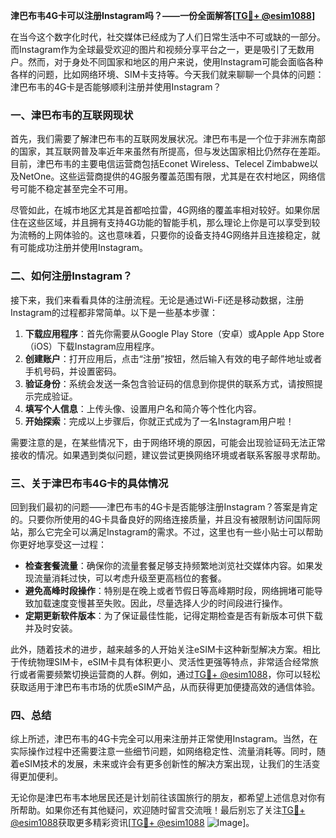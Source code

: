 **津巴布韦4G卡可以注册Instagram吗？——一份全面解答[[TG💪+ @esim1088](https://t.me/s/esim1088)]**

在当今这个数字化时代，社交媒体已经成为了人们日常生活中不可或缺的一部分。而Instagram作为全球最受欢迎的图片和视频分享平台之一，更是吸引了无数用户。然而，对于身处不同国家和地区的用户来说，使用Instagram可能会面临各种各样的问题，比如网络环境、SIM卡支持等。今天我们就来聊聊一个具体的问题：津巴布韦的4G卡是否能够顺利注册并使用Instagram？

### 一、津巴布韦的互联网现状

首先，我们需要了解津巴布韦的互联网发展状况。津巴布韦是一个位于非洲东南部的国家，其互联网普及率近年来虽然有所提高，但与发达国家相比仍然存在差距。目前，津巴布韦的主要电信运营商包括Econet Wireless、Telecel Zimbabwe以及NetOne。这些运营商提供的4G服务覆盖范围有限，尤其是在农村地区，网络信号可能不稳定甚至完全不可用。

尽管如此，在城市地区尤其是首都哈拉雷，4G网络的覆盖率相对较好。如果你居住在这些区域，并且拥有支持4G功能的智能手机，那么理论上你是可以享受到较为流畅的上网体验的。这也意味着，只要你的设备支持4G网络并且连接稳定，就有可能成功注册并使用Instagram。

### 二、如何注册Instagram？

接下来，我们来看看具体的注册流程。无论是通过Wi-Fi还是移动数据，注册Instagram的过程都非常简单。以下是一些基本步骤：

1. **下载应用程序**：首先你需要从Google Play Store（安卓）或Apple App Store（iOS）下载Instagram应用程序。
2. **创建账户**：打开应用后，点击“注册”按钮，然后输入有效的电子邮件地址或者手机号码，并设置密码。
3. **验证身份**：系统会发送一条包含验证码的信息到你提供的联系方式，请按照提示完成验证。
4. **填写个人信息**：上传头像、设置用户名和简介等个性化内容。
5. **开始探索**：完成以上步骤后，你就正式成为了一名Instagram用户啦！

需要注意的是，在某些情况下，由于网络环境的原因，可能会出现验证码无法正常接收的情况。如果遇到类似问题，建议尝试更换网络环境或者联系客服寻求帮助。

### 三、关于津巴布韦4G卡的具体情况

回到我们最初的问题——津巴布韦的4G卡是否能够注册Instagram？答案是肯定的。只要你所使用的4G卡具备良好的网络连接质量，并且没有被限制访问国际网站，那么它完全可以满足Instagram的需求。不过，这里也有一些小贴士可以帮助你更好地享受这一过程：

- **检查套餐流量**：确保你的流量套餐足够支持频繁地浏览社交媒体内容。如果发现流量消耗过快，可以考虑升级至更高档位的套餐。
- **避免高峰时段操作**：特别是在晚上或者节假日等高峰期时段，网络拥堵可能导致加载速度变慢甚至失败。因此，尽量选择人少的时间段进行操作。
- **定期更新软件版本**：为了保证最佳性能，记得定期检查是否有新版本可供下载并及时安装。

此外，随着技术的进步，越来越多的人开始关注eSIM卡这种新型解决方案。相比于传统物理SIM卡，eSIM卡具有体积更小、灵活性更强等特点，非常适合经常旅行或者需要频繁切换运营商的人群。例如，通过[TG💪+ @esim1088](https://t.me/s/esim1088)，你可以轻松获取适用于津巴布韦市场的优质eSIM产品，从而获得更加便捷高效的通信体验。

### 四、总结

综上所述，津巴布韦的4G卡完全可以用来注册并正常使用Instagram。当然，在实际操作过程中还需要注意一些细节问题，如网络稳定性、流量消耗等。同时，随着eSIM技术的发展，未来或许会有更多创新性的解决方案出现，让我们的生活变得更加便利。

无论你是津巴布韦本地居民还是计划前往该国旅行的朋友，都希望上述信息对你有所帮助。如果你还有其他疑问，欢迎随时留言交流哦！最后别忘了关注[TG💪+ @esim1088](https://t.me/s/esim1088)获取更多精彩资讯[[TG💪+ @esim1088](https://t.me/s/esim1088) ![Image](https://i.postimg.cc/4NQfJmqS/Snipaste-2025-05-13-00-14-12.png)]。